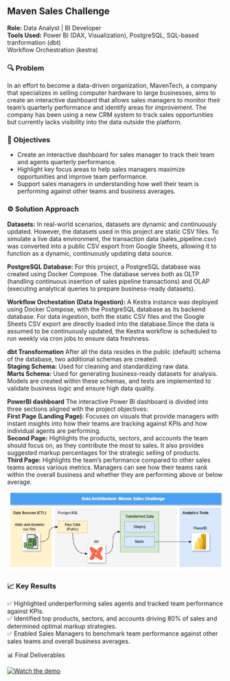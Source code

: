 ## Maven Sales Challenge

**Role:** Data Analyst | BI Developer <br>
**Tools Used:** Power BI (DAX, Visualization), PostgreSQL, SQL-based tranformation (dbt) <br>
                Workflow Orchestration (kestra) 

### 🔍 Problem
In an effort to become a data-driven organization, MavenTech, a company that specializes in selling computer hardware to large businesses, aims to create an interactive dashboard that allows sales managers to monitor their team’s quarterly performance and identify areas for improvement. The company has been using a new CRM system to track sales opportunities but currently lacks visibility into the data outside the platform.

### 🎯 Objectives  
- Create an interactive dashboard for sales manager to track their team and agents quarterly performance.
- Highlight key focus areas to help sales managers maximize opportunities and improve team performance.
- Support sales managers in understanding how well their team is performing against other teams and business averages.

### ⚙️ Solution Approach

**Datasets:**
In real-world scenarios, datasets are dynamic and continuously updated. However, the datasets used in this project are static CSV files. To simulate a live data environment, the transaction data (sales_pipeline.csv) was converted into a public CSV export from Google Sheets, allowing it to function as a dynamic, continuously updating data source.

**PostgreSQL Database:**
For this project, a PostgreSQL database was created using Docker Compose. The database serves both as OLTP (handling continuous insertion of sales pipeline transactions) and OLAP (executing analytical queries to prepare business-ready datasets).

**Workflow Orchestation (Data Ingestion):**
A Kestra instance was deployed using Docker Compose, with the PostgreSQL database as its backend database. For data ingestion, both the static CSV files and the Google Sheets CSV export are directly loaded into the database.Since the data is assumed to be continuously updated, the Kestra workflow is scheduled to run weekly via cron jobs to ensure data freshness.

**dbt Transformation**
After all the data resides in the public (default) schema of the database, two additional schemas are created: <br>
**Staging Schema:** Used for cleaning and standardizing raw data. <br>
**Marts Schema:** Used for generating business-ready datasets for analysis. <br>
Models are created within these schemas, and tests are implemented to validate business logic and ensure high data quality.

**PowerBI dashboard**
The interactive Power BI dashboard is divided into three sections aligned with the project objectives: <br>
**First Page (Landing Page):** Focuses on visuals that provide managers with instant insights into how their teams are tracking against KPIs and how individual agents are performing. <br>
**Second Page:** Highlights the products, sectors, and accounts the team should focus on, as they contribute the most to sales. It also provides suggested markup percentages for the strategic selling of products. <br>
**Third Page:** Highlights the team’s performance compared to other sales teams across various metrics. Managers can see how their teams rank within the overall business and whether they are performing above or below average.

![Data Architecture](https://github.com/salacjamesrhode77/portfolio_assets/blob/main/images/maven_sales_challenge/data_architecture.jpg?raw=true)

### 📈 Key Results

✅ Highlighted underperforming sales agents and tracked team performance against KPIs. <br>
✅ Identified top products, sectors, and accounts driving 80% of sales and determined optimal markup strategies. <br>
✅ Enabled Sales Managers to benchmark team performance against other sales teams and overall business averages. <br>

📊 Final Deliverables

[![Watch the demo](https://img.youtube.com/vi/suQ2LIrzfYU/maxresdefault.jpg)](https://www.youtube.com/watch?v=suQ2LIrzfYU)


